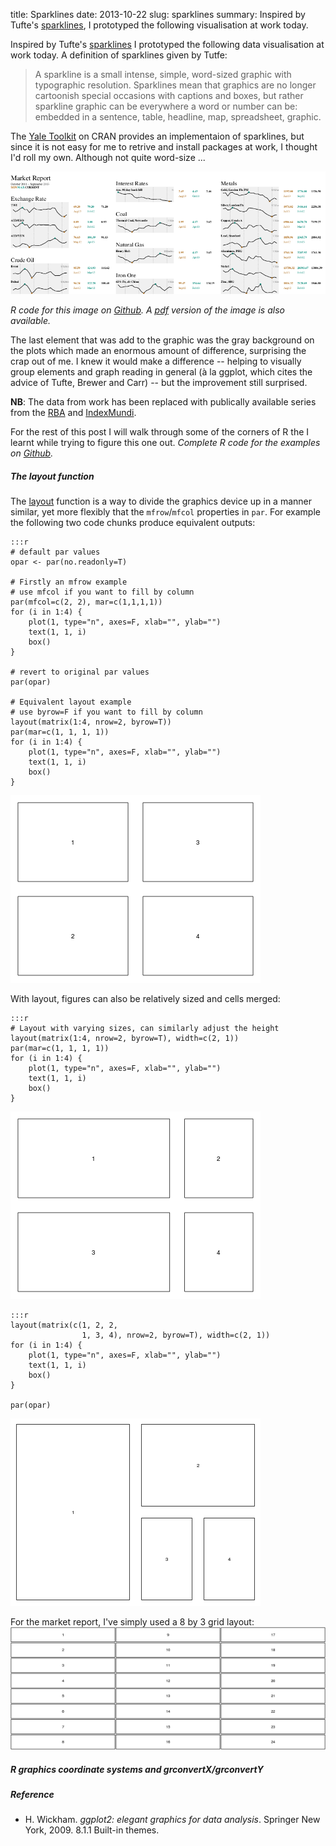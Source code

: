 title: Sparklines
date: 2013-10-22
slug: sparklines
summary: Inspired by Tufte's
    [sparklines](http://www.edwardtufte.com/bboard/q-and-a-fetch-msg?msg_id=0001OR),
    I prototyped the following visualisation at work today.

Inspired by Tufte's
[sparklines](http://www.edwardtufte.com/bboard/q-and-a-fetch-msg?msg_id=0001OR)
I prototyped the following data visualisation at work today. A
definition of sparklines given by Tutfe:

> A sparkline is a small intense, simple, word-sized graphic with
> typographic resolution. Sparklines mean that graphics are no
> longer cartoonish special occasions with captions and boxes, but
> rather sparkline graphic can be everywhere a word or number can
> be: embedded in a sentence, table, headline, map, spreadsheet,
> graphic.

The [Yale Toolkit](http://cran.r-project.org/web/packages/YaleToolkit/)
on CRAN provides an implementaion of sparklines, but since it is not
easy for me to retrive and install packages at work, I thought I'd roll
my own. Although not quite word-size ...

![Market report sparklines](/static/images/sparklines.png "Market report sparklines")

_R code for this image on
[Github](https://github.com/mngu2382/mngu2382.github.io/blob/src/extra/sparklines/sparklines.R). A
[pdf](/static/images/sparklines.pdf) version of the image is also
available._

The last element that was add to the graphic was the gray background
on the  plots which made an enormous amount of difference, surprising
the crap out of me. I knew it would make a difference -- helping to
visually group elements and graph reading in general (&agrave; la
ggplot, which cites the advice of Tufte, Brewer and Carr) -- but the
improvement still surprised.

__NB__: The data from work has been replaced with publically available
series from the [RBA](http://www.rba.gov.au/statistics/by-subject.html)
and [IndexMundi](http://www.indexmundi.com/commodities/).

For the rest of this post I will walk through some of the corners of
R the I learnt while trying to figure this one out. _Complete R code
for the examples on
[Github](https://github.com/mngu2382/mngu2382.github.io/blob/src/extra/sparklines/examples.R)._

##### The layout function
The
[layout](http://stat.ethz.ch/R-manual/R-devel/library/graphics/html/layout.html)
function is a way to divide the graphics device up in a
manner similar, yet more flexibly that the `mfrow`/`mfcol` properties
in `par`. For example the following two code chunks produce equivalent
outputs:

    :::r
    # default par values
    opar <- par(no.readonly=T)
    
    # Firstly an mfrow example
    # use mfcol if you want to fill by column
    par(mfcol=c(2, 2), mar=c(1,1,1,1))
    for (i in 1:4) {
        plot(1, type="n", axes=F, xlab="", ylab="")
        text(1, 1, i)
        box()
    }
    
    # revert to original par values
    par(opar)
    
    # Equivalent layout example
    # use byrow=F if you want to fill by column
    layout(matrix(1:4, nrow=2, byrow=T))
    par(mar=c(1, 1, 1, 1))
    for (i in 1:4) {
        plot(1, type="n", axes=F, xlab="", ylab="")
        text(1, 1, i)
        box()
    }

![Layout example 1](/static/images/sparklines_example1.png "Using layout to achieve the same result as mfrow/mfcol")

With layout, figures can also be relatively sized and cells merged:

    :::r
    # Layout with varying sizes, can similarly adjust the height
    layout(matrix(1:4, nrow=2, byrow=T), width=c(2, 1))
    par(mar=c(1, 1, 1, 1))
    for (i in 1:4) {
        plot(1, type="n", axes=F, xlab="", ylab="")
        text(1, 1, i)
        box()
    }

![Layout example 2](/static/images/sparklines_example2.png "Layout with resized figures")

    :::r
    layout(matrix(c(1, 2, 2,
                    1, 3, 4), nrow=2, byrow=T), width=c(2, 1))
    for (i in 1:4) {
        plot(1, type="n", axes=F, xlab="", ylab="")
        text(1, 1, i)
        box()
    }
    
    par(opar)

![Layout example 3](/static/images/sparklines_example3.png "Layout with merged cells")

For the market report, I've simply used a 8  by 3 grid layout:
![Layout example 4](/static/images/sparklines_example4.png "Layout used in market report")

##### R graphics coordinate systems and grconvertX/grconvertY

##### Reference
- H. Wickham. _ggplot2: elegant graphics for data analysis_. Springer
  New York, 2009. 8.1.1 Built-in themes.
